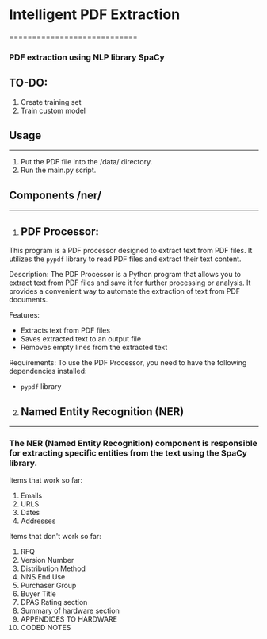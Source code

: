 # Intelligent PDF Extraction
============================

### PDF extraction using NLP library SpaCy

## TO-DO:
1. Create training set
2. Train custom model

## Usage
-----
1. Put the PDF file into the /data/ directory.
2. Run the main.py script.

## Components /ner/
----------
1. ## PDF Processor:

This program is a PDF processor designed to extract text from PDF files. It utilizes the `pypdf` library to read PDF files and extract their text content.

Description:
The PDF Processor is a Python program that allows you to extract text from PDF files and save it for further processing or analysis. It provides a convenient way to automate the extraction of text from PDF documents.

Features:
- Extracts text from PDF files
- Saves extracted text to an output file
- Removes empty lines from the extracted text

Requirements:
To use the PDF Processor, you need to have the following dependencies installed:
- `pypdf` library

2. ## Named Entity Recognition (NER)
---
### The NER (Named Entity Recognition) component is responsible for extracting specific entities from the text using the SpaCy library.

Items that work so far:
1. Emails
2. URLS
3. Dates
4. Addresses

Items that don't work so far:
1. RFQ
2. Version Number
3. Distribution Method
4. NNS End Use
5. Purchaser Group
6. Buyer Title
7. DPAS Rating section
8. Summary of hardware section
9. APPENDICES TO HARDWARE
10. CODED NOTES
